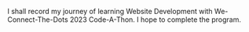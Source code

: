 I shall record my journey of learning Website Development with We-Connect-The-Dots 2023 Code-A-Thon. I hope to complete the program.

